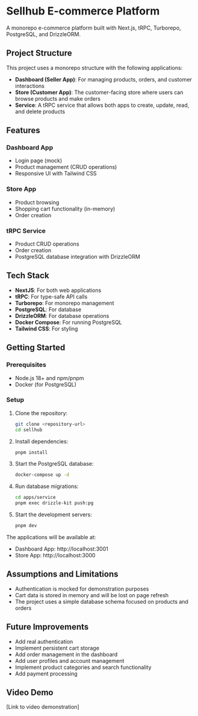 # Sellhub E-commerce Platform

A monorepo e-commerce platform built with Next.js, tRPC, Turborepo, PostgreSQL, and DrizzleORM.

## Project Structure

This project uses a monorepo structure with the following applications:

- **Dashboard (Seller App)**: For managing products, orders, and customer interactions
- **Store (Customer App)**: The customer-facing store where users can browse products and make orders
- **Service**: A tRPC service that allows both apps to create, update, read, and delete products

## Features

### Dashboard App
- Login page (mock)
- Product management (CRUD operations)
- Responsive UI with Tailwind CSS

### Store App
- Product browsing
- Shopping cart functionality (in-memory)
- Order creation

### tRPC Service
- Product CRUD operations
- Order creation
- PostgreSQL database integration with DrizzleORM

## Tech Stack

- **NextJS**: For both web applications
- **tRPC**: For type-safe API calls
- **Turborepo**: For monorepo management
- **PostgreSQL**: For database
- **DrizzleORM**: For database operations
- **Docker Compose**: For running PostgreSQL
- **Tailwind CSS**: For styling

## Getting Started

### Prerequisites

- Node.js 18+ and npm/pnpm
- Docker (for PostgreSQL)

### Setup

1. Clone the repository:
   ```bash
   git clone <repository-url>
   cd sellhub
   ```

2. Install dependencies:
   ```bash
   pnpm install
   ```

3. Start the PostgreSQL database:
   ```bash
   docker-compose up -d
   ```

4. Run database migrations:
   ```bash
   cd apps/service
   pnpm exec drizzle-kit push:pg
   ```

5. Start the development servers:
   ```bash
   pnpm dev
   ```

The applications will be available at:
- Dashboard App: http://localhost:3001
- Store App: http://localhost:3000

## Assumptions and Limitations

- Authentication is mocked for demonstration purposes
- Cart data is stored in memory and will be lost on page refresh
- The project uses a simple database schema focused on products and orders

## Future Improvements

- Add real authentication
- Implement persistent cart storage
- Add order management in the dashboard
- Add user profiles and account management
- Implement product categories and search functionality
- Add payment processing

## Video Demo

[Link to video demonstration]
